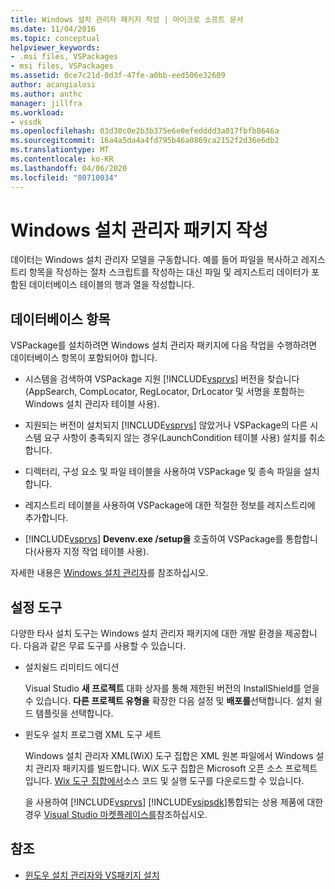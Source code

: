 ```yaml
---
title: Windows 설치 관리자 패키지 작성 | 마이크로 소프트 문서
ms.date: 11/04/2016
ms.topic: conceptual
helpviewer_keywords:
- .msi files, VSPackages
- msi files, VSPackages
ms.assetid: 0ce7c21d-0d3f-47fe-a0bb-eed506e32609
author: acangialosi
ms.author: anthc
manager: jillfra
ms.workload:
- vssdk
ms.openlocfilehash: 03d30c0e2b3b375e6e0efedddd3a017fbfb8646a
ms.sourcegitcommit: 16a4a5da4a4fd795b46a0869ca2152f2d36e6db2
ms.translationtype: MT
ms.contentlocale: ko-KR
ms.lasthandoff: 04/06/2020
ms.locfileid: "80710034"
---
```

# <a name="author-a-windows-installer-package"></a>Windows 설치 관리자 패키지 작성
데이터는 Windows 설치 관리자 모델을 구동합니다. 예를 들어 파일을 복사하고 레지스트리 항목을 작성하는 절차 스크립트를 작성하는 대신 파일 및 레지스트리 데이터가 포함된 데이터베이스 테이블의 행과 열을 작성합니다.

## <a name="database-entries"></a>데이터베이스 항목
VSPackage를 설치하려면 Windows 설치 관리자 패키지에 다음 작업을 수행하려면 데이터베이스 항목이 포함되어야 합니다.

- 시스템을 검색하여 VSPackage 지원 [!INCLUDE[vsprvs](../../code-quality/includes/vsprvs_md.md)] 버전을 찾습니다(AppSearch, CompLocator, RegLocator, DrLocator 및 서명을 포함하는 Windows 설치 관리자 테이블 사용).

- 지원되는 버전이 설치되지 [!INCLUDE[vsprvs](../../code-quality/includes/vsprvs_md.md)] 않았거나 VSPackage의 다른 시스템 요구 사항이 충족되지 않는 경우(LaunchCondition 테이블 사용) 설치를 취소합니다.

- 디렉터리, 구성 요소 및 파일 테이블을 사용하여 VSPackage 및 종속 파일을 설치합니다.

- 레지스트리 테이블을 사용하여 VSPackage에 대한 적절한 정보를 레지스트리에 추가합니다.

- [!INCLUDE[vsprvs](../../code-quality/includes/vsprvs_md.md)] **Devenv.exe /setup을** 호출하여 VSPackage를 통합합니다(사용자 지정 작업 테이블 사용).

자세한 내용은 [Windows 설치 관리자](/windows/desktop/Msi/windows-installer-portal)를 참조하십시오.

## <a name="setup-tools"></a>설정 도구
다양한 타사 설치 도구는 Windows 설치 관리자 패키지에 대한 개발 환경을 제공합니다. 다음과 같은 무료 도구를 사용할 수 있습니다.

- 설치쉴드 리미티드 에디션

   Visual Studio **새 프로젝트** 대화 상자를 통해 제한된 버전의 InstallShield를 얻을 수 있습니다. **다른 프로젝트 유형을** 확장한 다음 설정 및 **배포를**선택합니다. 설치 쉴드 템플릿을 선택합니다.

- 윈도우 설치 프로그램 XML 도구 세트

   Windows 설치 관리자 XML(WiX) 도구 집합은 XML 원본 파일에서 Windows 설치 관리자 패키지를 빌드합니다. WiX 도구 집합은 Microsoft 오픈 소스 프로젝트입니다. [Wix 도구 집합에서](https://sourceforge.net/projects/wix/)소스 코드 및 실행 도구를 다운로드할 수 있습니다.

   을 사용하여 [!INCLUDE[vsprvs](../../code-quality/includes/vsprvs_md.md)] [!INCLUDE[vsipsdk](../../extensibility/includes/vsipsdk_md.md)]통합되는 상용 제품에 대한 경우 [Visual Studio 마켓플레이스를](https://marketplace.visualstudio.com/)참조하십시오.

## <a name="see-also"></a>참조
- [윈도우 설치 관리자와 VS패키지 설치](../../extensibility/internals/installing-vspackages-with-windows-installer.md)
